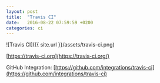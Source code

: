 ```yaml
---
layout: post
title:  "Travis CI"
date:   2016-08-22 07:59:59 +0200
categories: ci
---
```


![Travis CI]({{ site.url }}/assets/travis-ci.png)

[https://travis-ci.org](https://travis-ci.org/)

GitHub Integration: [https://github.com/integrations/travis-ci](https://github.com/integrations/travis-ci)
